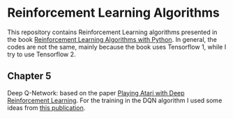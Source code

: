 # Reinforcement Learning Algorithms

This repository contains Reinforcement Learning algorithms presented in the book [Reinforcement Learning Algorithms with Python](https://github.com/PacktPublishing/Reinforcement-Learning-Algorithms-with-Python).
In general, the codes are not the same, mainly because the book uses Tensorflow 1, while I try to use Tensorflow 2.

## Chapter 5

Deep Q-Network: based on the paper [Playing Atari with Deep Reinforcement Learning](https://arxiv.org/pdf/1312.5602.pdf?source=post_page---------------------------). For the training in the DQN algorithm I used some ideas from [this publication](https://medium.com/analytics-vidhya/building-a-powerful-dqn-in-tensorflow-2-0-explanation-tutorial-d48ea8f3177a).
